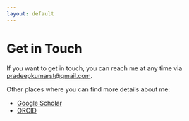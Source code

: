 ```yaml
---
layout: default
---
```


# Get in Touch

If you want to get in touch, you can reach me at any time via <pradeepkumarst@gmail.com>.

Other places where you can find more details about me:
+ [Google Scholar](https://scholar.google.com/citations?hl=en&user=XwFbfMMAAAAJ)
+ [ORCID](https://orcid.org/0000-0002-1085-4005)

